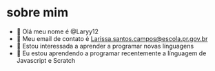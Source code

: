 # sobre mim

- 👋 Olá meu nome é @Laryy12
- 👀 Meu email de contato é Larissa.santos.campos@escola.pr.gov.br
- 🌱 Estou interessada a aprender a programar novas línguagens 
- 💞️ Eu estou aprendendo a programar recentemente a línguagem de Javascript e Scratch


